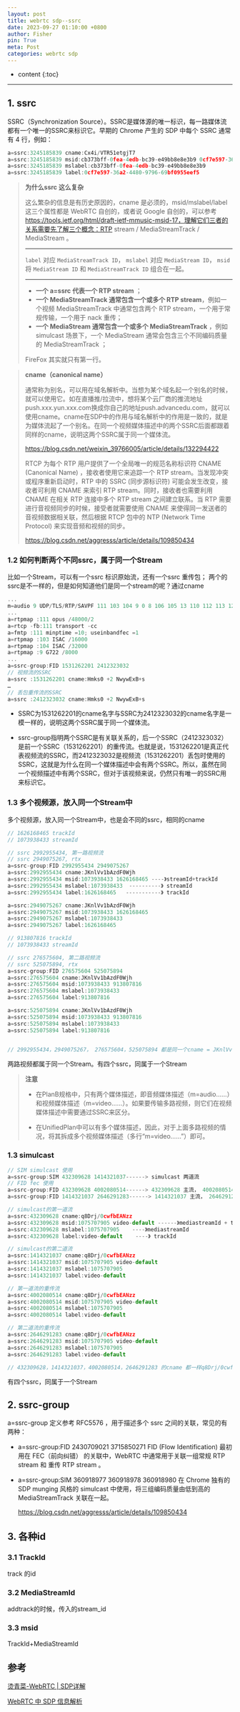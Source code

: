 ```yaml
---
layout: post
title: webrtc sdp--ssrc
date: 2023-09-27 01:10:00 +0800
author: Fisher
pin: True
meta: Post
categories: webrtc sdp
---
```



* content
{:toc}

---

## 1. ssrc

SSRC（Synchronization Source）。SSRC是媒体源的唯一标识，每一路媒体流都有一个唯一的SSRC来标识它。早期的 Chrome 产生的 SDP 中每个 SSRC 通常有 4 行，例如：

```js
a=ssrc:3245185839 cname:Cx4i/VTR51etgjT7
a=ssrc:3245185839 msid:cb373bff-0fea-4edb-bc39-e49bb8e8e3b9 0cf7e597-36a2-4480-9796-69bf0955eef5
a=ssrc:3245185839 mslabel:cb373bff-0fea-4edb-bc39-e49bb8e8e3b9
a=ssrc:3245185839 label:0cf7e597-36a2-4480-9796-69bf0955eef5
```

> **为什么ssrc 这么复杂**
>
> 这么繁杂的信息是有历史原因的，cname 是必须的，msid/mslabel/label 这三个属性都是 WebRTC 自创的，或者说 Google 自创的，可以参考 https://tools.ietf.org/html/draft-ietf-mmusic-msid-17，理解它们三者的关系需要先了解三个概念：RTP stream / MediaStreamTrack / MediaStream 。
>
> ------------------------------------------
>
> `label` 对应 `MediaStreamTrack ID`，
> `mslabel` 对应 `MediaStream ID`，
> `msid` 将 `MediaStream ID` 和 `MediaStreamTrack ID` 组合在一起。
>
> ------------------------------------------
>
> - **一个 a=ssrc 代表一个 RTP stream** ；
> - **一个 MediaStreamTrack 通常包含一个或多个 RTP stream**，例如一个视频 MediaStreamTrack 中通常包含两个 RTP stream，一个用于常规传输，一个用于 nack 重传；
> - **一个 MediaStream 通常包含一个或多个 MediaStreamTrack** ，例如 simulcast 场景下，一个 MediaStream 通常会包含三个不同编码质量的 MediaStreamTrack ；
>
> FireFox 其实就只有第一行。

> **cname（canonical name）**
>
> 通常称为别名，可以用在域名解析中。当想为某个域名起一个别名的时候，就可以使用它。如在直播推/拉流中，想将某个云厂商的推流地址push.xxx.yun.xxx.com换成你自己的地址push.advancedu.com，就可以使用cname。cname在SDP中的作用与域名解析中的作用是一致的，就是为媒体流起了一个别名。在同一个视频媒体描述中的两个SSRC后面都跟着同样的cname，说明这两个SSRC属于同一个媒体流。
>
> https://blog.csdn.net/weixin_39766005/article/details/132294422
>
> RTCP 为每个 RTP 用户提供了一个全局唯一的规范名称标识符 CNAME (Canonical Name) ，接收者使用它来追踪一个 RTP stream。当发现冲突或程序重新启动时，RTP 中的 SSRC (同步源标识符) 可能会发生改变，接收者可利用 CNAME 来索引 RTP stream。同时，接收者也需要利用 CNAME 在相关 RTP 连接中多个 RTP stream 之间建立联系。当 RTP 需要进行音视频同步的时候，接受者就需要使用 CNAME 来使得同一发送者的音视频数据相关联，然后根据 RTCP 包中的 NTP (Network Time Protocol) 来实现音频和视频的同步。
>
> https://blog.csdn.net/aggresss/article/details/109850434



### 1.2 如何判断两个不同ssrc，属于同一个Stream

比如一个Stream，可以有一个ssrc 标识原始流，还有一个ssrc 重传包；
两个的ssrc是不一样的，但是如何知道他们是同一个stream的呢？通过cname

```cpp
...
m=audio 9 UDP/TLS/RTP/SAVPF 111 103 104 9 0 8 106 105 13 110 112 113 126
...
a=rtpmap :111 opus /48000/2
a=rtcp -fb:111 transport -cc
a=fmtp :111 minptime =10; useinbandfec =1
a=rtpmap :103 ISAC /16000
a=rtpmap :104 ISAC /32000
a=rtpmap :9 G722 /8000
...
a=ssrc-group:FID 1531262201 2412323032
// 视频流的SSRC
a=ssrc :1531262201 cname:Hmks0 +2 NwywExB+s
…
// 丢包重传流的SSRC
a=ssrc :2412323032 cname:Hmks0 +2 NwywExB+s
```

- SSRC为1531262201的cname名字与SSRC为2412323032的cname名字是一模一样的，说明这两个SSRC属于同一个媒体流。

- ssrc-group指明两个SSRC是有关联关系的，后一个SSRC（2412323032）是前一个SSRC（1531262201）的重传流。也就是说，1531262201是真正代表视频流的SSRC，而2412323032是视频流（1531262201）丢包时使用的SSRC，这就是为什么在同一个媒体描述中会有两个SSRC。所以，虽然在同一个视频描述中有两个SSRC，但对于该视频来说，仍然只有唯一的SSRC用来标识它。



### 1.3 多个视频源，放入同一个Stream中

多个视频源，放入同一个Stream中，也是会不同的ssrc，相同的cname

```js
// 1626168465 trackId
// 1073938433 streamId

// ssrc 2992955434, 第一路视频流
// ssrc 2949075267, rtx
a=ssrc-group:FID 2992955434 2949075267
a=ssrc:2992955434 cname:JKnlVv1bAzdF0Wjh
a=ssrc:2992955434 msid:1073938433 1626168465 ----》streamId+trackId
a=ssrc:2992955434 mslabel:1073938433  ----------》 streamId
a=ssrc:2992955434 label:1626168465   -----------》 trackId

a=ssrc:2949075267 cname:JKnlVv1bAzdF0Wjh
a=ssrc:2949075267 msid:1073938433 1626168465
a=ssrc:2949075267 mslabel:1073938433
a=ssrc:2949075267 label:1626168465

// 913807816 trackId
// 1073938433 streamId

// ssrc 276575604, 第二路视频流
// ssrc 525075894, rtx
a=ssrc-group:FID 276575604 525075894
a=ssrc:276575604 cname:JKnlVv1bAzdF0Wjh
a=ssrc:276575604 msid:1073938433 913807816
a=ssrc:276575604 mslabel:1073938433
a=ssrc:276575604 label:913807816

a=ssrc:525075894 cname:JKnlVv1bAzdF0Wjh
a=ssrc:525075894 msid:1073938433 913807816
a=ssrc:525075894 mslabel:1073938433
a=ssrc:525075894 label:913807816


// 2992955434，2949075267， 276575604，525075894 都是同一个cname = JKnlVv1bAzdF0Wjh
```

两路视频都属于同一个Stream。有四个ssrc，同属于一个Stream

> **注意**
>
> - 在PlanB规格中，只有两个媒体描述，即音频媒体描述（m=audio……）和视频媒体描述（m=video……）。如果要传输多路视频，则它们在视频媒体描述中需要通过SSRC来区分。
>
> - 在UnifiedPlan中可以有多个媒体描述，因此，对于上面多路视频的情况，将其拆成多个视频媒体描述（多行“m=video……”）即可。

### 1.3 simulcast  

```js
// SIM simulcast 使用
a=ssrc-group:SIM 432309628 1414321037------> simulcast 两道流
// FID fec 使用
a=ssrc-group:FID 432309628 4002080514------> 432309628 主流， 4002080514 重传流
a=ssrc-group:FID 1414321037 2646291283------> 1414321037 主流， 2646291283 重传流

// simulcast的第一道流
a=ssrc:432309628 cname:q8Drj/0cwfbEANzz
a=ssrc:432309628 msid:1075707905 video-default ------》mediastreamId + trackId
a=ssrc:432309628 mslabel:1075707905    ----》mediastreamId
a=ssrc:432309628 label:video-default	----》 trackId

// simulcast的第二道流
a=ssrc:1414321037 cname:q8Drj/0cwfbEANzz
a=ssrc:1414321037 msid:1075707905 video-default
a=ssrc:1414321037 mslabel:1075707905
a=ssrc:1414321037 label:video-default

// 第一道流的重传流
a=ssrc:4002080514 cname:q8Drj/0cwfbEANzz
a=ssrc:4002080514 msid:1075707905 video-default
a=ssrc:4002080514 mslabel:1075707905
a=ssrc:4002080514 label:video-default

// 第二道流的重传流
a=ssrc:2646291283 cname:q8Drj/0cwfbEANzz
a=ssrc:2646291283 msid:1075707905 video-default
a=ssrc:2646291283 mslabel:1075707905
a=ssrc:2646291283 label:video-default

// 432309628，1414321037，4002080514，2646291283 的cname 都一样q8Drj/0cwfbEANzz
```

有四个ssrc，同属于一个Stream



## 2. ssrc-group

a=ssrc-group 定义参考 RFC5576 ，用于描述多个 ssrc 之间的关联，常见的有两种：

- a=ssrc-group:FID 2430709021 3715850271 FID (Flow Identification) 最初用在 FEC（前向纠错） 的关联中，WebRTC 中通常用于关联一组常规 RTP stream 和 重传 RTP stream 。

- a=ssrc-group:SIM 360918977 360918978 360918980 在 Chrome 独有的 SDP munging 风格的 simulcast 中使用，将三组编码质量由低到高的 MediaStreamTrack 关联在一起。

  https://blog.csdn.net/aggresss/article/details/109850434





## 3. 各种id

### 3.1 TrackId

track 的id

### 3.2 MediaStreamId

addtrack的时候，传入的stream_id

### 3.3 msid

TrackId+MediaStreamId



## 参考

[烫青菜-WebRTC | SDP详解](https://blog.csdn.net/weixin_39766005/article/details/132294422)

[WebRTC 中 SDP 信息解析](https://blog.csdn.net/aggresss/article/details/109850434)